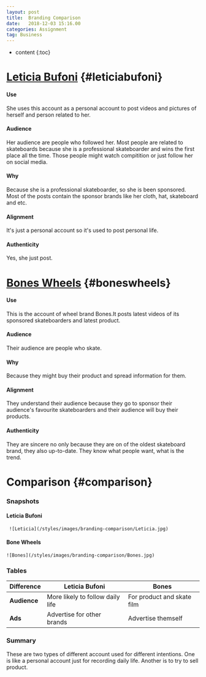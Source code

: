 ```yaml
---
layout: post
title:  Branding Comparison
date:   2018-12-03 15:16.00
categories: Assignment
tag: Business
---
```

* content
{:toc}

[Leticia Bufoni](https://www.instagram.com/leticiabufoni/)		{#leticiabufoni}
====================================
#### Use
She uses this account as a personal account to post videos and pictures of herself and person related to her.

#### Audience
Her audience are people who followed her. Most people are related to skateboards because she is a professional skateboarder and wins the first place all the time. Those people might watch compitition or just follow her on social media.

#### Why
Because she is a professional skateboarder, so she is been sponsored. Most of the posts contain the sponsor brands like her cloth, hat, skateboard and etc.

#### Alignment
It's just a personal account so it's used to post personal life.

#### Authenticity
Yes, she just post.

[Bones Wheels](https://www.instagram.com/boneswheels/)      {#boneswheels}
==============================================
#### Use
This is the account of wheel brand Bones.It posts latest videos of its sponsored skateboarders and latest product.

#### Audience
Their audience are people who skate.

#### Why
Because they might buy their product and spread information for them.

#### Alignment
They understand their audience because they go to sponsor their audience's favourite skateboarders and their audience will buy their products.

#### Authenticity
They are sincere no only because they are on of the oldest skateboard brand, they also up-to-date. They know what people want, what is the trend.

Comparison      {#comparison}
============================
### Snapshots
   #### Leticia Bufoni
     ![Leticia](/styles/images/branding-comparison/Leticia.jpg) 
   #### Bone Wheels  
    ![Bones](/styles/images/branding-comparison/Bones.jpg) 

### Tables

|Difference|Leticia Bufoni| Bones|
|------| --------------------------------|--------------------------|
|**Audience**|More likely to follow daily life|For product and skate film|
|**Ads**|Advertise for other brands|Advertise themself|

### Summary
These are two types of different account used for different intentions. One is like a personal account just for recording daily life. Another is to try to sell product.
